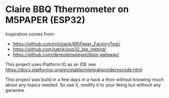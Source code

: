 # Claire BBQ Tthermometer on M5PAPER (ESP32)

Inspiration comes from:
- https://github.com/m5stack/M5Paper_FactoryTest/
- https://github.com/satrik/esp32_ble_inkbird/
- https://github.com/dereulenspiegel/ibbq-gateway/

This project uses Platform IO as an IDE see https://docs.platformio.org/en/stable/integration/ide/vscode.html

This project was build in a few days in a hack a thon without knowing much about any topics needed. So use it, modify it to your liking but without any garantee. 